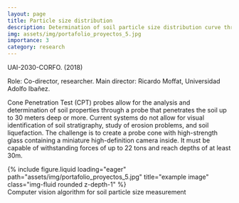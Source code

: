 ```yaml
---
layout: page
title: Particle size distribution
description: Determination of soil particle size distribution curve through in-depth optical analysis (2018)
img: assets/img/portafolio_proyectos_5.jpg
importance: 3
category: research
---
```


UAI-2030-CORFO. (2018)

Role: Co-director, researcher. 
Main director: Ricardo Moffat, Universidad Adolfo Ibañez.

Cone Penetration Test (CPT) probes allow for the analysis and determination of soil properties through a probe that penetrates the soil up to 30 meters deep or more. Current systems do not allow for visual identification of soil stratigraphy, study of erosion problems, and soil liquefaction. The challenge is to create a probe cone with high-strength glass containing a miniature high-definition camera inside. It must be capable of withstanding forces of up to 22 tons and reach depths of at least 30m.


<div class="row">
    <div class="col-sm mt-3 mt-md-0">
        {% include figure.liquid loading="eager" path="assets/img/portafolio_proyectos_5.jpg" title="example image" class="img-fluid rounded z-depth-1" %}
    </div>
</div>
<div class="caption">
   Computer vision algorithm for soil particle size measurement
</div>
